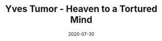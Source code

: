 ---
layout: post
title: "Yves Tumor - Heaven to a Tortured Mind"
date: '2020-07-30'
redirect_to: https://tintaenlascintas.co/post/heaven-to-a-tortured-mind
category: "On Music"
---